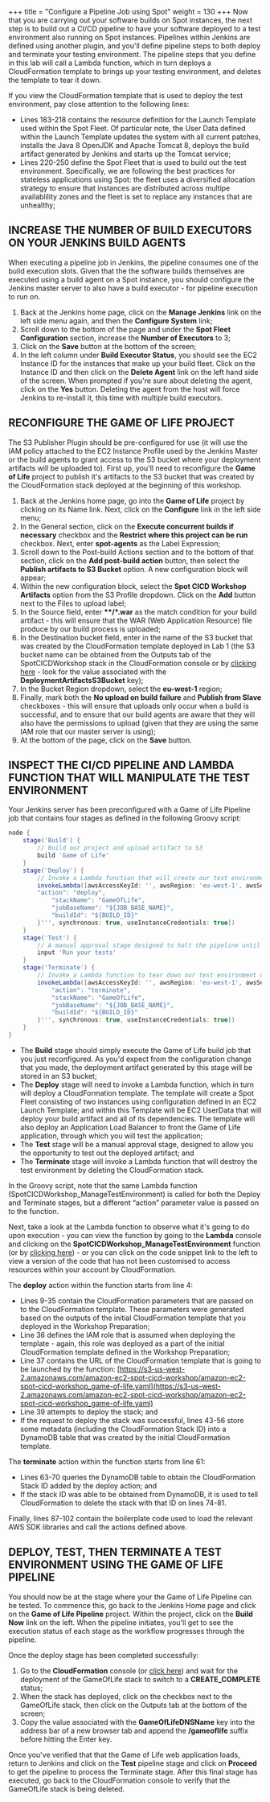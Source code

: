+++
title = "Configure a Pipeline Job using Spot"
weight = 130
+++
Now that you are carrying out your software builds on Spot instances, the next step is to build out a CI/CD pipeline to have your software deployed to a test environment also running on Spot instances. Pipelines within Jenkins are defined using another plugin, and you'll define pipeline steps to both deploy and terminate your testing environment. The pipeline steps that you define in this lab will call a Lambda function, which in turn deploys a CloudFormation template to brings up your testing environment, and deletes the template to tear it down.

If you view the CloudFormation template that is used to deploy the test environment, pay close attention to the following lines:

* Lines 183-218 contains the resource definition for the Launch Template used within the Spot Fleet. Of particular note, the User Data defined within the Launch Template updates the system with all current patches, installs the Java 8 OpenJDK and Apache Tomcat 8, deploys the build artifact generated by Jenkins and starts up the Tomcat service;
* Lines 220-250 define the Spot Fleet that is used to build out the test environment. Specifically, we are following the best practices for stateless applications using Spot: the fleet uses a diversified allocation strategy to ensure that instances are distributed across multipe availablility zones and the fleet is set to replace any instances that are unhealthy;

## INCREASE THE NUMBER OF BUILD EXECUTORS ON YOUR JENKINS BUILD AGENTS
When executing a pipeline job in Jenkins, the pipeline consumes one of the build execution slots. Given that the the software builds themselves are executed using a build agent on a Spot instance, you should configure the Jenkins master server to also have a build executor - for pipeline execution to run on.

1. Back at the Jenkins home page, click on the **Manage Jenkins** link on the left side menu again, and then the **Configure System** link;
2. Scroll down to the bottom of the page and under the **Spot Fleet Configuration** section, increase the **Number of Executors** to 3;
3. Click on the **Save** button at the bottom of the screen;
4. In the left column under **Build Executor Status**, you should see the EC2 Instance ID for the instances that make up your build fleet. Click on the Instance ID and then click on the **Delete Agent** link on the left hand side of the screen. When prompted if you're sure about deleting the agent, click on the **Yes** button. Deleting the agent from the host will force Jenkins to re-install it, this time with multiple build executors.

## RECONFIGURE THE GAME OF LIFE PROJECT
The S3 Publisher Plugin should be pre-configured for use (it will use the IAM policy attached to the EC2 Instance Profile used by the Jenkins Master or the build agents to grant access to the S3 bucket where your deployment artifacts will be uploaded to). First up, you'll need to reconfigure the **Game of Life** project to publish it's artifacts to the S3 bucket that was created by the CloudFormation stack deployed at the beginning of this workshop.

1. Back at the Jenkins home page, go into the **Game of Life** project by clicking on its Name link. Next, click on the **Configure** link in the left side menu;
2. In the General section, click on the **Execute concurrent builds if necessary** checkbox and the **Restrict where this project can be run** checkbox. Next, enter **spot-agents** as the Label Expression;
3. Scroll down to the Post-build Actions section and to the bottom of that section, click on the **Add post-build action** button, then select the **Publish artifacts to S3 Bucket** option. A new configuration block will appear;
4. Within the new configuration block, select the **Spot CICD Workshop Artifacts** option from the S3 Profile dropdown. Click on the **Add** button next to the Files to upload label;
5. In the Source field, enter **\*\*/*.war** as the match condition for your build artifact - this will ensure that the WAR (Web Application Resource) file produce by our build process is uploaded;
6. In the Destination bucket field, enter in the name of the S3 bucket that was created by the CloudFormation template deployed in Lab 1 (the S3 bucket name can be obtained from the Outputs tab of the SpotCICDWorkshop stack in the CloudFormation console or by [clicking here](https://eu-west-1.console.aws.amazon.com/cloudformation/home?region=eu-west-1#/stacks?filter=active) - look for the value associated with the **DeploymentArtifactsS3Bucket** key);
7. In the Bucket Region dropdown, select the **eu-west-1** region;
8. Finally, mark both the **No upload on build failure** and **Publish from Slave** checkboxes - this will ensure that uploads only occur when a build is successful, and to ensure that our build agents are aware that they will also have the permissions to upload (given that they are using the same IAM role that our master server is using);
9. At the bottom of the page, click on the **Save** button.

## INSPECT THE CI/CD PIPELINE AND LAMBDA FUNCTION THAT WILL MANIPULATE THE TEST ENVIRONMENT
Your Jenkins server has been preconfigured with a Game of Life Pipeline job that contains four stages as defined in the following Groovy script:

```groovy
node {
	stage('Build') {
		// Build our project and upload artifact to S3
		build 'Game of Life'
	}
	stage('Deploy') {
		// Invoke a Lambda function that will create our test environment by launching a Spot Fleet
		invokeLambda([awsAccessKeyId: '', awsRegion: 'eu-west-1', awsSecretKey: '', functionName: 'SpotCICDWorkshop_ManageTestEnvironment', payload: '''{
		"action": "deploy",
			"stackName": "GameOfLife",
			"jobBaseName": "${JOB_BASE_NAME}",
			"buildId": "${BUILD_ID}"
		}''', synchronous: true, useInstanceCredentials: true])
	}
	stage('Test') {
		// A manual approval stage designed to halt the pipeline until someone indicates that the pipeline can proceed
		input 'Run your tests'
	}
	stage('Terminate') {
		// Invoke a Lambda function to tear down our test environment once testing has been completed
		invokeLambda([awsAccessKeyId: '', awsRegion: 'eu-west-1', awsSecretKey: '', functionName: 'SpotCICDWorkshop_ManageTestEnvironment', payload: '''{
			"action": "terminate",
			"stackName": "GameOfLife",
			"jobBaseName": "${JOB_BASE_NAME}",
			"buildId": "${BUILD_ID}"
		}''', synchronous: true, useInstanceCredentials: true])
	}
}
```

* The **Build** stage should simply execute the Game of Life build job that you just reconfigured. As you'd expect from the configuration change that you made, the deployment artifact generated by this stage will be stored in an S3 bucket;
* The **Deploy** stage will need to invoke a Lambda function, which in turn will deploy a CloudFormation template. The template will create a Spot Fleet consisting of two instances using configuration defined in an EC2 Launch Template; and within this Template will be EC2 UserData that will deploy your build artifact and all of its dependencies. The template will also deploy an Application Load Balancer to front the Game of Life application, through which you will test the application;
* The **Test** stage will be a manual approval stage, designed to allow you the opportunity to test out the deployed artifact; and
* The **Terminate** stage will invoke a Lambda function that will destroy the test environment by deleting the CloudFormation stack.

In the Groovy script, note that the same Lambda function (SpotCICDWorkshop_ManageTestEnvironment) is called for both the Deploy and Terminate stages, but a different “action” parameter value is passed on to the function.

Next, take a look at the Lambda function to observe what it's going to do upon execution - you can view the function by going to the **Lambda** console and clicking on the **SpotCICDWorkshop\_ManageTestEnvironment** function (or by [clicking here](https://eu-west-1.console.aws.amazon.com/lambda/home?region=eu-west-1#/functions/SpotCICDWorkshop_ManageTestEnvironment)) - or you can click on the code snippet link to the left to view a version of the code that has not been customised to access resources within your account by CloudFormation.

The **deploy** action within the function starts from line 4:

* Lines 9-35 contain the CloudFormation parameters that are passed on to the CloudFormation template. These parameters were generated based on the outputs of the initial CloudFormation template that you deployed in the Workshop Preparation;
* Line 36 defines the IAM role that is assumed when deploying the template - again, this role was deployed as a part of the initial CloudFormation template defined in the Workshop Preparation;
* Line 37 contains the URL of the CloudFormation template that is going to be launched by the function: [https://s3-us-west-2.amazonaws.com/amazon-ec2-spot-cicd-workshop/amazon-ec2-spot-cicd-workshop_game-of-life.yaml](https://s3-us-west-2.amazonaws.com/amazon-ec2-spot-cicd-workshop/amazon-ec2-spot-cicd-workshop_game-of-life.yaml)
* Line 39 attempts to deploy the stack; and
* If the request to deploy the stack was successful, lines 43-56 store some metadata (including the CloudFormation Stack ID) into a DynamoDB table that was created by the initial CloudFormation template.

The **terminate** action within the function starts from line 61:

* Lines 63-70 queries the DynamoDB table to obtain the CloudFormation Stack ID added by the deploy action; and
* If the stack ID was able to be obtained from DynamoDB, it is used to tell CloudFormation to delete the stack with that ID on lines 74-81.

Finally, lines 87-102 contain the boilerplate code used to load the relevant AWS SDK libraries and call the actions defined above.

## DEPLOY, TEST, THEN TERMINATE A TEST ENVIRONMENT USING THE GAME OF LIFE PIPELINE
You should now be at the stage where your the Game of Life Pipeline can be tested. To commence this, go back to the Jenkins Home page and click on the **Game of Life Pipeline** project. Within the project, click on the **Build Now** link on the left. When the pipeline initiates, you'll get to see the execution status of each stage as the workflow progresses through the pipeline.

Once the deploy stage has been completed successfully:

1. Go to the **CloudFormation** console (or [click here](https://eu-west-1.console.aws.amazon.com/cloudformation/home?region=eu-west-1)) and wait for the deployment of the GameOfLife stack to switch to a **CREATE_COMPLETE** status;
2. When the stack has deployed, click on the checkbox next to the GameOfLife stack, then click on the Outputs tab at the bottom of the screen;
3. Copy the value associated with the **GameOfLifeDNSName** key into the address bar of a new browser tab and append the **/gameoflife** suffix before hitting the Enter key.

Once you've verified that that the Game of Life web application loads, return to Jenkins and click on the **Test** pipeline stage and click on **Proceed** to get the pipeline to process the Terminate stage. After this final stage has executed, go back to the CloudFormation console to verify that the GameOfLife stack is being deleted.
